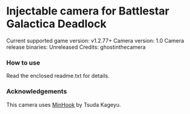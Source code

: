 Injectable camera for Battlestar Galactica Deadlock
============================

Current supported game version: v1.2.77+
Camera version: 1.0 
Camera release binaries: Unreleased
Credits: ghostinthecamera

### How to use
Read the enclosed readme.txt for details. 

### Acknowledgements
This camera uses [MinHook](https://github.com/TsudaKageyu/minhook) by Tsuda Kageyu.
